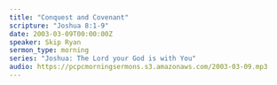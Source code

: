 ```yaml
---
title: "Conquest and Covenant"
scripture: "Joshua 8:1-9"
date: 2003-03-09T00:00:00Z
speaker: Skip Ryan
sermon_type: morning
series: "Joshua: The Lord your God is with You"
audio: https://pcpcmorningsermons.s3.amazonaws.com/2003-03-09.mp3 
---
```



